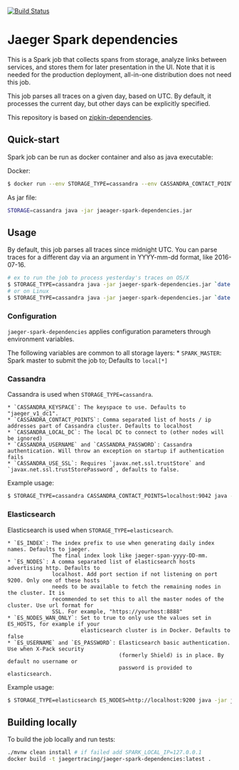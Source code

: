 [![Build Status][ci-img]][ci]

# Jaeger Spark dependencies
This is a Spark job that collects spans from storage, analyze links between services,
and stores them for later presentation in the UI. Note that it is needed for the production deployment, 
all-in-one distribution does not need this job.

This job parses all traces on a given day, based on UTC. By default, it processes the current day,
but other days can be explicitly specified.


This repository is based on [zipkin-dependencies](https://github.com/openzipkin/zipkin-dependencies).

## Quick-start
Spark job can be run as docker container and also as java executable:

Docker:
```bash
$ docker run --env STORAGE_TYPE=cassandra --env CASSANDRA_CONTACT_POINTS=host1,host2 jaegertracing/jaeger-spark-dependencies
```

As jar file:
```bash
STORAGE=cassandra java -jar jaeager-spark-dependencies.jar
```

## Usage
By default, this job parses all traces since midnight UTC. You can parse traces for a different day
via an argument in YYYY-mm-dd format, like 2016-07-16.

```bash
# ex to run the job to process yesterday's traces on OS/X
$ STORAGE_TYPE=cassandra java -jar jaeger-spark-dependencies.jar `date -uv-1d +%F`
# or on Linux
$ STORAGE_TYPE=cassandra java -jar jaeger-spark-dependencies.jar `date -u -d '1 day ago' +%F`
```

### Configuration
`jaeger-spark-dependencies` applies configuration parameters through environment variables.

The following variables are common to all storage layers:
    * `SPARK_MASTER`: Spark master to submit the job to; Defaults to `local[*]`

### Cassandra
Cassandra is used when `STORAGE_TYPE=cassandra`.

    * `CASSANDRA_KEYSPACE`: The keyspace to use. Defaults to "jaeger_v1_dc1".
    * `CASSANDRA_CONTACT_POINTS`: Comma separated list of hosts / ip addresses part of Cassandra cluster. Defaults to localhost
    * `CASSANDRA_LOCAL_DC`: The local DC to connect to (other nodes will be ignored)
    * `CASSANDRA_USERNAME` and `CASSANDRA_PASSWORD`: Cassandra authentication. Will throw an exception on startup if authentication fails
    * `CASSANDRA_USE_SSL`: Requires `javax.net.ssl.trustStore` and `javax.net.ssl.trustStorePassword`, defaults to false.

Example usage:

```bash
$ STORAGE_TYPE=cassandra CASSANDRA_CONTACT_POINTS=localhost:9042 java -jar jaeger-dependencies.jar
```
### Elasticsearch
Elasticsearch is used when `STORAGE_TYPE=elasticsearch`.

    * `ES_INDEX`: The index prefix to use when generating daily index names. Defaults to jaeger.
                  The final index look like jaeger-span-yyyy-DD-mm.
    * `ES_NODES`: A comma separated list of elasticsearch hosts advertising http. Defaults to
                  localhost. Add port section if not listening on port 9200. Only one of these hosts
                  needs to be available to fetch the remaining nodes in the cluster. It is
                  recommended to set this to all the master nodes of the cluster. Use url format for
                  SSL. For example, "https://yourhost:8888"
    * `ES_NODES_WAN_ONLY`: Set to true to only use the values set in ES_HOSTS, for example if your
                           elasticsearch cluster is in Docker. Defaults to false
    * `ES_USERNAME` and `ES_PASSWORD`: Elasticsearch basic authentication. Use when X-Pack security
                                       (formerly Shield) is in place. By default no username or
                                       password is provided to elasticsearch.

Example usage:

```bash
$ STORAGE_TYPE=elasticsearch ES_NODES=http://localhost:9200 java -jar jaeger-spark-dependencies.jar
```

## Building locally
To build the job locally and run tests:
```bash
./mvnw clean install # if failed add SPARK_LOCAL_IP=127.0.0.1
docker build -t jaegertracing/jaeger-spark-dependencies:latest .
```

   [ci-img]: https://travis-ci.org/jaegertracing/spark-dependencies.svg?branch=master
   [ci]: https://travis-ci.org/jaegertracing/spark-dependencies
